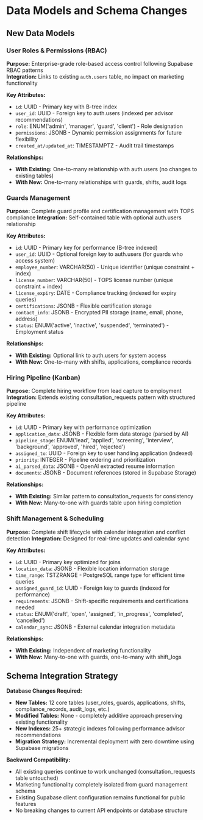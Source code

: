 # Data Models and Schema Changes

## New Data Models

### User Roles & Permissions (RBAC)
**Purpose:** Enterprise-grade role-based access control following Supabase RBAC patterns  
**Integration:** Links to existing `auth.users` table, no impact on marketing functionality

**Key Attributes:**
- `id`: UUID - Primary key with B-tree index  
- `user_id`: UUID - Foreign key to auth.users (indexed per advisor recommendations)
- `role`: ENUM('admin', 'manager', 'guard', 'client') - Role designation
- `permissions`: JSONB - Dynamic permission assignments for future flexibility
- `created_at/updated_at`: TIMESTAMPTZ - Audit trail timestamps

**Relationships:**
- **With Existing:** One-to-many relationship with auth.users (no changes to existing tables)
- **With New:** One-to-many relationships with guards, shifts, audit logs

### Guards Management  
**Purpose:** Complete guard profile and certification management with TOPS compliance
**Integration:** Self-contained table with optional auth.users relationship

**Key Attributes:**
- `id`: UUID - Primary key for performance (B-tree indexed)
- `user_id`: UUID - Optional foreign key to auth.users (for guards who access system)
- `employee_number`: VARCHAR(50) - Unique identifier (unique constraint + index)
- `license_number`: VARCHAR(50) - TOPS license number (unique constraint + index)
- `license_expiry`: DATE - Compliance tracking (indexed for expiry queries)
- `certifications`: JSONB - Flexible certification storage
- `contact_info`: JSONB - Encrypted PII storage (name, email, phone, address)
- `status`: ENUM('active', 'inactive', 'suspended', 'terminated') - Employment status

**Relationships:**
- **With Existing:** Optional link to auth.users for system access
- **With New:** One-to-many with shifts, applications, compliance records

### Hiring Pipeline (Kanban)
**Purpose:** Complete hiring workflow from lead capture to employment  
**Integration:** Extends existing consultation_requests pattern with structured pipeline

**Key Attributes:**
- `id`: UUID - Primary key with performance optimization
- `application_data`: JSONB - Flexible form data storage (parsed by AI)
- `pipeline_stage`: ENUM('lead', 'applied', 'screening', 'interview', 'background', 'approved', 'hired', 'rejected')
- `assigned_to`: UUID - Foreign key to user handling application (indexed)
- `priority`: INTEGER - Pipeline ordering and prioritization
- `ai_parsed_data`: JSONB - OpenAI extracted resume information
- `documents`: JSONB - Document references (stored in Supabase Storage)

**Relationships:**
- **With Existing:** Similar pattern to consultation_requests for consistency
- **With New:** Many-to-one with guards table upon hiring completion

### Shift Management & Scheduling
**Purpose:** Complete shift lifecycle with calendar integration and conflict detection
**Integration:** Designed for real-time updates and calendar sync

**Key Attributes:**
- `id`: UUID - Primary key optimized for joins
- `location_data`: JSONB - Flexible location information storage
- `time_range`: TSTZRANGE - PostgreSQL range type for efficient time queries
- `assigned_guard_id`: UUID - Foreign key to guards (indexed for performance)
- `requirements`: JSONB - Shift-specific requirements and certifications needed  
- `status`: ENUM('draft', 'open', 'assigned', 'in_progress', 'completed', 'cancelled')
- `calendar_sync`: JSONB - External calendar integration metadata

**Relationships:**
- **With Existing:** Independent of marketing functionality
- **With New:** Many-to-one with guards, one-to-many with shift_logs

## Schema Integration Strategy

**Database Changes Required:**
- **New Tables:** 12 core tables (user_roles, guards, applications, shifts, compliance_records, audit_logs, etc.)
- **Modified Tables:** None - completely additive approach preserving existing functionality
- **New Indexes:** 25+ strategic indexes following performance advisor recommendations
- **Migration Strategy:** Incremental deployment with zero downtime using Supabase migrations

**Backward Compatibility:**
- All existing queries continue to work unchanged (consultation_requests table untouched)
- Marketing functionality completely isolated from guard management schema
- Existing Supabase client configuration remains functional for public features
- No breaking changes to current API endpoints or database structure
